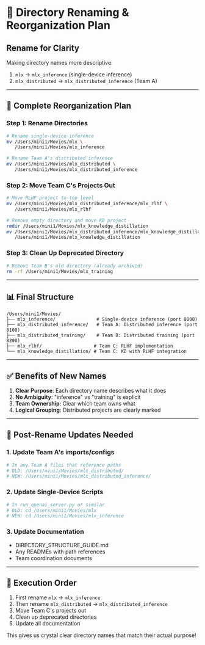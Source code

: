 # 📁 Directory Renaming & Reorganization Plan

## Rename for Clarity
Making directory names more descriptive:

1. `mlx` → `mlx_inference` (single-device inference)
2. `mlx_distributed` → `mlx_distributed_inference` (Team A)

---

## 🎯 Complete Reorganization Plan

### Step 1: Rename Directories
```bash
# Rename single-device inference
mv /Users/mini1/Movies/mlx \
   /Users/mini1/Movies/mlx_inference

# Rename Team A's distributed inference
mv /Users/mini1/Movies/mlx_distributed \
   /Users/mini1/Movies/mlx_distributed_inference
```

### Step 2: Move Team C's Projects Out
```bash
# Move RLHF project to top level
mv /Users/mini1/Movies/mlx_distributed_inference/mlx_rlhf \
   /Users/mini1/Movies/mlx_rlhf

# Remove empty directory and move KD project
rmdir /Users/mini1/Movies/mlx_knowledge_distillation
mv /Users/mini1/Movies/mlx_distributed_inference/mlx_knowledge_distillation \
   /Users/mini1/Movies/mlx_knowledge_distillation
```

### Step 3: Clean Up Deprecated Directory
```bash
# Remove Team B's old directory (already archived)
rm -rf /Users/mini1/Movies/mlx_training
```

---

## 📊 Final Structure

```
/Users/mini1/Movies/
├── mlx_inference/               # Single-device inference (port 8000)
├── mlx_distributed_inference/   # Team A: Distributed inference (port 8100)
├── mlx_distributed_training/    # Team B: Distributed training (port 8200)
├── mlx_rlhf/                   # Team C: RLHF implementation
└── mlx_knowledge_distillation/ # Team C: KD with RLHF integration
```

---

## ✅ Benefits of New Names

1. **Clear Purpose**: Each directory name describes what it does
2. **No Ambiguity**: "inference" vs "training" is explicit
3. **Team Ownership**: Clear which team owns what
4. **Logical Grouping**: Distributed projects are clearly marked

---

## 🔧 Post-Rename Updates Needed

### 1. Update Team A's imports/configs
```python
# In any Team A files that reference paths
# OLD: /Users/mini1/Movies/mlx_distributed/
# NEW: /Users/mini1/Movies/mlx_distributed_inference/
```

### 2. Update Single-Device Scripts
```bash
# In run_openai_server.py or similar
# OLD: cd /Users/mini1/Movies/mlx
# NEW: cd /Users/mini1/Movies/mlx_inference
```

### 3. Update Documentation
- DIRECTORY_STRUCTURE_GUIDE.md
- Any READMEs with path references
- Team coordination documents

---

## 🚀 Execution Order

1. First rename `mlx` → `mlx_inference`
2. Then rename `mlx_distributed` → `mlx_distributed_inference`
3. Move Team C's projects out
4. Clean up deprecated directories
5. Update all documentation

This gives us crystal clear directory names that match their actual purpose!